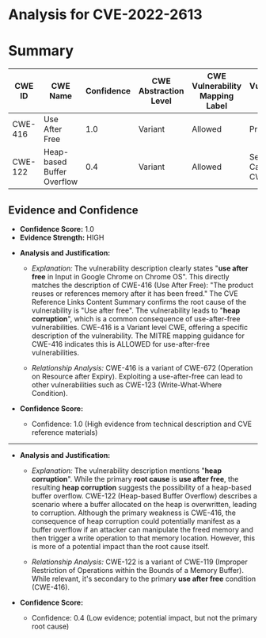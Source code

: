 # Analysis for CVE-2022-2613

# Summary
| CWE ID | CWE Name | Confidence | CWE Abstraction Level | CWE Vulnerability Mapping Label | CWE-Vulnerability Mapping Notes |
|---|---|---|---|---|---|
| CWE-416 | Use After Free | 1.0 | Variant | Allowed | Primary CWE |
| CWE-122 | Heap-based Buffer Overflow | 0.4 | Variant | Allowed | Secondary Candidate CWE |

## Evidence and Confidence

*   **Confidence Score:** 1.0
*   **Evidence Strength:** HIGH

- **Analysis and Justification:**  
  - *Explanation:* The vulnerability description clearly states "**use after free** in Input in Google Chrome on Chrome OS". This directly matches the description of CWE-416 (Use After Free): "The product reuses or references memory after it has been freed." The CVE Reference Links Content Summary confirms the root cause of the vulnerability is "Use after free". The vulnerability leads to "**heap corruption**", which is a common consequence of use-after-free vulnerabilities. CWE-416 is a Variant level CWE, offering a specific description of the vulnerability. The MITRE mapping guidance for CWE-416 indicates this is ALLOWED for use-after-free vulnerabilities.
  
  - *Relationship Analysis:* CWE-416 is a variant of CWE-672 (Operation on Resource after Expiry). Exploiting a use-after-free can lead to other vulnerabilities such as CWE-123 (Write-What-Where Condition).

- **Confidence Score:**  
  - Confidence: 1.0 (High evidence from technical description and CVE reference materials)

---

- **Analysis and Justification:**  
  - *Explanation:* The vulnerability description mentions "**heap corruption**". While the primary **root cause** is **use after free**, the resulting **heap corruption** suggests the possibility of a heap-based buffer overflow. CWE-122 (Heap-based Buffer Overflow) describes a scenario where a buffer allocated on the heap is overwritten, leading to corruption. Although the primary weakness is CWE-416, the consequence of heap corruption could potentially manifest as a buffer overflow if an attacker can manipulate the freed memory and then trigger a write operation to that memory location. However, this is more of a potential impact than the root cause itself.

  - *Relationship Analysis:* CWE-122 is a variant of CWE-119 (Improper Restriction of Operations within the Bounds of a Memory Buffer). While relevant, it's secondary to the primary **use after free** condition (CWE-416).

- **Confidence Score:**  
  - Confidence: 0.4 (Low evidence; potential impact, but not the primary root cause)
